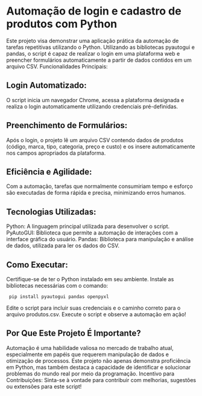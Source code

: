 # Automação de login e cadastro de produtos com Python
Este projeto visa demonstrar uma aplicação prática da automação de tarefas repetitivas utilizando o Python. Utilizando as bibliotecas pyautogui e pandas, o script é capaz de realizar o login em uma plataforma web e preencher formulários automaticamente a partir de dados contidos em um arquivo CSV.
Funcionalidades Principais:


## Login Automatizado: 
O script inicia um navegador Chrome, acessa a plataforma designada e realiza o login automaticamente utilizando credenciais pré-definidas.


## Preenchimento de Formulários: 
Após o login, o projeto lê um arquivo CSV contendo dados de produtos (código, marca, tipo, categoria, preço e custo) e os insere automaticamente nos campos apropriados da plataforma.


## Eficiência e Agilidade:
Com a automação, tarefas que normalmente consumiriam tempo e esforço são executadas de forma rápida e precisa, minimizando erros humanos.


## Tecnologias Utilizadas:

Python: A linguagem principal utilizada para desenvolver o script.
PyAutoGUI: Biblioteca que permite a automação de interações com a interface gráfica do usuário.
Pandas: Biblioteca para manipulação e análise de dados, utilizada para ler os dados do CSV.

## Como Executar:

Certifique-se de ter o Python instalado em seu ambiente.
Instale as bibliotecas necessárias com o comando:

``` pip install pyautogui pandas openpyxl```

Edite o script para incluir suas credenciais e o caminho correto para o arquivo produtos.csv.
Execute o script e observe a automação em ação!

## Por Que Este Projeto É Importante?
Automação é uma habilidade valiosa no mercado de trabalho atual, especialmente em papéis que requerem manipulação de dados e otimização de processos. Este projeto não apenas demonstra proficiência em Python, mas também destaca a capacidade de identificar e solucionar problemas do mundo real por meio da programação.
Incentivo para Contribuições: Sinta-se à vontade para contribuir com melhorias, sugestões ou extensões para este script!
